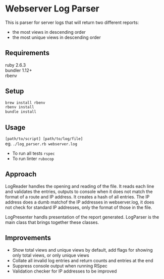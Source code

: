 # Webserver Log Parser 

This is parser for server logs that will return two different reports:
- the most views in descending order
- the most unique views in descending order

## Requirements
ruby 2.6.3  
bundler 1.12+  
rbenv  

## Setup
```bash
brew install rbenv
rbenv install
bundle install
```

## Usage
`[path/to/script] [path/to/log/file]`  
eg. `./log_parser.rb webserver.log`

- To run all tests `rspec`
- To run linter `rubocop`

## Approach
LogReader handles the opening and reading of the file. It reads each line and validates the entries, outputs to console when it does not match the format of a route and IP address. It creates a hash of all entries. The IP address does a dumb matchof the IP addresses in webserver.log, it does not check for standard IP addresses, only the format of those in the file. 

LogPresenter handls presentation of the report generated. LogParser is the main class that brings together these classes. 

## Improvements
- Show total views and unique views by default, add flags for showing only total views, or only unique views
- Collate all invalid log entries and return counts and entries at the end
- Suppress console output when running RSpec
- Validation checker for IP addresses to be improved
